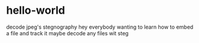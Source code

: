 # hello-world
decode jpeg's stegnography
hey everybody
wanting to learn how to embed a file and track it maybe decode any files wit steg
